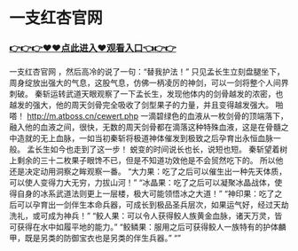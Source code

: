 # 一支红杏官网

### <a href="https://github.com/xinfue/dunp/issues/2">👉👉👉♥♥点此进入♥观看入口👈👉👉</a>

一支红杏官网
，然后高冷的说了一句：“替我护法！”
    只见孟长生立刻盘腿坐下，周身绽放出强大的气息，这股气息，仿佛一柄凌厉的神剑，可以一剑将整个人间界刺破。
    秦斩运转武道天眼观察了一下孟长生，发现他体内的剑骨越发的浓密，也越发的强大，他的周天剑骨完全吸收了剑型果子的力量，并且变得越发强大。
    啪嗒！
    http://m.atboss.cn/cewert.php
    一滴碧绿色的血液从一枚剑骨的顶端落下，融入他的血液之间，很快，无数的周天剑骨都在滴落这种特殊血液，这是在骨髓之中造就的无上血脉，一如当初秦斩将极道神体催发到极致之后孕育出永恒血脉一般。
    孟长生如今也走到了这一步！
    蜕变的时间说长也长，说短也短。
    秦斩望着树上剩余的三十二枚果子眼馋不已，但是不知道功效他是不会贸然吃下的。
    所以他还是决定动用洞察之眸观察一番。
    “大力果：吃了之后可以催生出一种先天体质，可以使人变得力大无穷，力拔山河！”
    “冰晶果：吃了之后可以凝聚冰晶战体，使得自身的冰系武道法则更上一层楼，极大可能领悟冰之大道！”
    “神印果：吃了之后可以孕育出一剑伴生本命兵器，可成长到极品圣兵层次，如果运气好，经过天劫洗礼，或可成为神兵！”
    “鲛人果：可以令人获得鲛人族黄金血脉，诸天万灵，皆可获得在水中如履平地的能力。”
    “鲛鳞果：服用之后可获得鲛人一族特有的护体麟甲，既是另类的防御宝衣也是另类的伴生兵器。”
    “”
